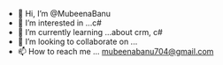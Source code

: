 - 👋 Hi, I’m @MubeenaBanu
- 👀 I’m interested in ...c#
- 🌱 I’m currently learning ...about crm, c#
- 💞️ I’m looking to collaborate on ...
- 📫 How to reach me ... mubeenabanu704@gmail.com

<!---
MubeenaBanu/MubeenaBanu is a ✨ special ✨ repository because its `README.md` (this file) appears on your GitHub profile.
You can click the Preview link to take a look at your changes.
--->
